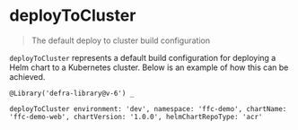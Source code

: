 # deployToCluster

> The default deploy to cluster build configuration

`deployToCluster` represents a default build configuration for deploying a Helm
chart to a Kubernetes cluster. Below is an example of how this can be achieved.

```
@Library('defra-library@v-6') _

deployToCluster environment: 'dev', namespace: 'ffc-demo', chartName: 'ffc-demo-web', chartVersion: '1.0.0', helmChartRepoType: 'acr'
```
